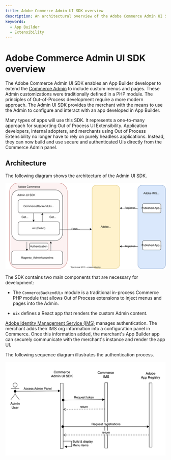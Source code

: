 ```yaml
---
title: Adobe Commerce Admin UI SDK overview
description: An architectural overview of the Adobe Commerce Admin UI SDK
keywords:
  - App Builder
  - Extensibility
---
```


# Adobe Commerce Admin UI SDK overview

The Adobe Commerce Admin UI SDK enables an App Builder developer to extend the [Commerce Admin](https://experienceleague.adobe.com/docs/commerce-admin/start/admin/admin.html) to include custom menus and pages. These Admin customizations were traditionally defined in a PHP module. The principles of Out-of-Process development require a more modern approach. The Admin UI SDK provides the merchant with the means to use the Admin to configure and interact with an app developed in App Builder.

Many types of apps will use this SDK. It represents a one-to-many approach for supporting Out of Process UI Extensibility. Application developers, internal adopters, and merchants using Out of Process Extensibility no longer have to rely on purely headless applications. Instead, they can now build and use secure and authenticated UIs directly from the Commerce Admin panel.

## Architecture

The following diagram shows the architecture of the Admin UI SDK.

![Architecture](../_images/admin-ui-sdk-architecture.svg)

The SDK contains two main components that are necessary for development:

* The `CommerceBackendUix` module is a traditional in-process Commerce PHP module that allows Out of Process extensions to inject menus and pages into the Admin.

* `uix` defines a React app that renders the custom Admin content.

[Adobe Identity Management Service (IMS)](https://experienceleague.adobe.com/docs/commerce-admin/start/admin/ims/adobe-ims-integration-overview.html) manages authentication. The merchant adds their IMS org information into a configuration panel in Commerce. Once this information added, the merchant's App Builder app can securely communicate with the merchant's instance and render the app UI.

The following sequence diagram illustrates the authentication process.

![Sequence diagram](../_images/admin-ui-sequence-diagram.png)
